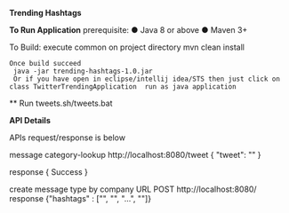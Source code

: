 **Trending Hashtags**
 
**To Run Application**
    prerequisite:
        ● Java 8 or above
        ● Maven 3+
 
   To Build: 
        execute common on project directory
            mvn clean install
     
    Once build succeed
     java -jar trending-hashtags-1.0.jar
     Or if you have open in eclipse/intellij idea/STS then just click on class TwitterTrendingApplication  run as java application
	 
** Run tweets.sh/tweets.bat

 **API Details**
 
 APIs request/response is below
 
message category-lookup
http://localhost:8080/tweet
{
    "tweet": ""
}

response
{
Success
}

create message type by company
URL POST http://localhost:8080/
response 
{"hashtags" : ["<hashtag1>", "<hashtag2>", "...", "<hashtag25>"]}